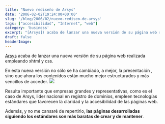 ```yaml
---
title: "Nuevo rediseño de Arsys"
date: '2006-02-02T19:24:00+00:00'
slug: '/blog/2006/02/nuevo-rediseo-de-arsys'
tags: ["accesibilidad", "Internet", "web"]
category: 'business'
excerpt: "[Arsys]( acaba de lanzar una nueva versión de su página web realizada empleando xhtml y css.En esta nueva versión no sólo se ha cambiado, a mejor, la presentación , sino que ahora..."
draft: false
headerImage:
---
```

[Arsys](http://www.arsys.es) acaba de lanzar una nueva versión de su página web realizada empleando xhtml y css.

En esta nueva versión no sólo se ha cambiado, a mejor, la presentación , sino que ahora los contenidos están mucho mejor estructurados y más sencillos de acceder. ![](http://jorgegorka.files.wordpress.com/arsys_es_thumb.png)

Resulta importante que empresas grandes y representativas, como es el caso de Arsys, lider nacional en registro de dominios, empleen tecnologías estándares que favorecen la claridad y la accesibilidad de las páginas web.

Además, y no me cansaré de repertirlo, **las páginas desarrolladas siguiendo los estándares son más baratas de crear y de mantener**.
